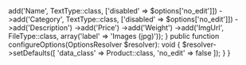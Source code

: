 <?php

namespace App\Form;

use App\Entity\Product;
use Symfony\Component\Form\AbstractType;
use Symfony\Component\Form\Extension\Core\Type\FileType;
use Symfony\Component\Form\Extension\Core\Type\TextareaType;
use Symfony\Component\Form\Extension\Core\Type\TextType;
use Symfony\Component\Form\FormBuilderInterface;
use Symfony\Component\OptionsResolver\OptionsResolver;

class ProductType extends AbstractType
{
    public function buildForm(FormBuilderInterface $builder, array $options): void
    {
        $builder
            ->add('Name', TextType::class, ['disabled' => $options['no_edit']])
            ->add('Category', TextType::class, ['disabled' => $options['no_edit']])
            ->add('Description')
            ->add('Price')
            ->add('Weight')
            ->add('ImgUrl', FileType::class, array('label' => 'Images (jpg)'));

    }

    public function configureOptions(OptionsResolver $resolver): void
    {
        $resolver->setDefaults([
            'data_class' => Product::class,
            'no_edit' => false
        ]);

    }

}

